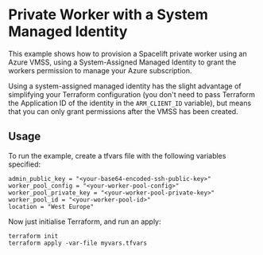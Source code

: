 # Private Worker with a System Managed Identity

This example shows how to provision a Spacelift private worker using an Azure VMSS, using a
System-Assigned Managed Identity to grant the workers permission to manage your Azure subscription.

Using a system-assigned managed identity has the slight advantage of simplifying your Terraform
configuration (you don't need to pass Terraform the Application ID of the identity in the
`ARM_CLIENT_ID` variable), but means that you can only grant permissions after the VMSS has
been created.

## Usage

To run the example, create a tfvars file with the following variables specified:

```hcl
admin_public_key = "<your-base64-encoded-ssh-public-key>"
worker_pool_config = "<your-worker-pool-config>"
worker_pool_private_key = "<your-worker-pool-private-key>"
worker_pool_id = "<your-worker-pool-id>"
location = "West Europe"
```

Now just initialise Terraform, and run an apply:

```shell
terraform init
terraform apply -var-file myvars.tfvars
```
